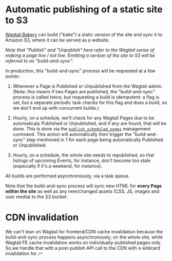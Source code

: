 # Automatic publishing of a static site to S3

[Wagtail Bakery](https://github.com/wagtail/wagtail-bakery) can build ("bake") a static version of the site and sync it to Amazon S3, where it can be served as a website.

_Note that "Publish" and "Unpublish" here refer to the Wagtail sense of making a page live / not live. Emitting a version of the site to S3 will be referred to as "build-and-sync"._

In production, this "build-and-sync" process will be requested at a few points:

1. Whenever a Page is Published or Unpublished from the Wagtail admin. (Note: this means if two Pages are published, the "build-and-sync" process is called twice, but requesting a build is idempotent: a flag is set, but a separate periodic task checks for this flag and does a build, so we don't end up with concurrent builds.)

2. Hourly, on a schedule, we'll check for any Wagtail Pages due to be automaticaly Published or Unpublished, and if any are found, that will be done. This is done via the [`publish_scheduled_pages`](https://docs.wagtail.io/en/v2.0/reference/management_commands.html#publish-scheduled-pages) management command. This action will automatically then trigger the "build-and-sync" step mentioned in 1 for each page being automatically Published or Unpublished.

3. Hourly, on a schedule, the whole site needs to republished, so that listings of upcoming Events, for instance, don't become too stale (especially if it's a weekend, for instance).

All builds are performed asynchronously, via a task queue.

Note that the build-and-sync process will sync new HTML for **every Page within the site** as well as any new/changed assets (CSS, JS, images and user media) to the S3 bucket.

# CDN invalidation

We can't lean on Wagtail for frontend/CDN cache invalidation because the build-and-sync process happens asynchronously, on the whole site, while Wagtail FE cache invalidation works on individually-published pages only. So,we handle that with a post-publish API call to the CDN with a wildcard invalidation for `/*`
